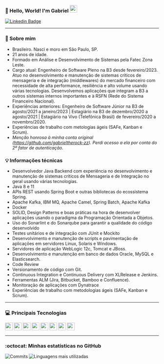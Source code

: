 ### 👋 Hello, World! I'm Gabriel  <img src="https://github.com/TheDudeThatCode/TheDudeThatCode/blob/master/Assets/Earth.gif" width="24px">

[![Linkedin Badge](https://img.shields.io/badge/LinkedIn-0077B5?style=for-the-badge&logo=linkedin&logoColor=white&link=https://www.linkedin.com/in/gabrielrochasouza/)](https://www.linkedin.com/in/gabrielrochasouza/)

---- 

### 🤙 Sobre mim
- Brasileiro. Nasci e moro em São Paulo, SP.
- 21 anos de idade.
- Formado em Análise e Desenvolvimento de Sistemas pela Fatec Zona Leste.
- Cargo atual: Engenheiro de Software Pleno na B3 desde fevereiro/2023. Atuo no desenvolvimento e manutenção de sistemas críticos de mensageria e de integração (middlewares) do mercado financeiro com necessidade de alta performance, resiliência e alto volume usando várias tecnologias. Desenvolvemos aplicações que integram a B3 a outros sistemas internos importantes e à RSFN (Rede do Sistema Financeiro Nacional).
- Experiências anteriores: Engenheiro de Software Júnior na B3 de agosto/2021 a janeiro/2023 | Estagiário na B3 de dezembro/2020 a agosto/2021 | Estagiário na Vivo (Telefônica Brasil) de fevereiro/2020 a novembro/2020.
- Experiências de trabalho com metologias ágeis (SAFe, Kanban e Scrum).
- _Menção honrosa à minha conta original (https://github.com/gabrieltherock-zz). Perdi acesso a ela por conta do 2º fator de autenticação._

### 💡 Informações técnicas
- Desenvolvedor Java Backend com experiência no desenvolvimento e manutenção de sistemas críticos de Mensageria e de Integração no geral usando várias tecnologias.
- Java 8 e 11
- APIs REST usando Spring Boot e outras bibliotecas do ecossistema Spring.
- Apache Kafka, IBM MQ, Apache Camel, Spring Batch, Apache Kafka
- Docker
- SOLID, Design Patterns e boas práticas na hora de desenvolver aplicações usando o paradigma da Programação Orientada a Objetos.
- Uso do Sonarlint e do Sonarqube para garantir a qualidade do código desenvolvido
- Testes unitários e de integração com JUnit e Mockito
- Desenvolvimento e manutenção de scripts e pavimentação de aplicações em servidores Linux, Solaris e Windows.
- Servidores de aplicação WebLogic 12c, Tomcat e JBoss.
- Desenvolvimento e manutenção em banco de dados Oracle, MySQL e Elasticsearch.
- Code Review
- Versionamento de código com Git.
- Continuous Integration e Continuous Delivery com XLRelease e Jenkins.
- Ferramentas ALM (Jira, Bitbucket, Bamboo e Confluence).
- Monitoração de aplicações com Dynatrace
- Experiências de trabalho com metodologias ágeis (SAFe, Kanban e Scrum).

----

### 💻 Principais Tecnologias

<code><img height="25" src="https://img.shields.io/badge/Java-ED8B00?style=for-the-badge&logo=java&logoColor=white"></code>
<code><img height="25" src="https://img.shields.io/badge/Spring-6DB33F?style=for-the-badge&logo=spring&logoColor=white"></code>
<code><img height="25" src="https://img.shields.io/badge/MySQL-00000F?style=for-the-badge&logo=mysql&logoColor=white"></code>
<code><img height="25" src="https://img.shields.io/badge/-Oracle-red?style=for-the-badge&logo=oracle&logoColor=white"></code>
<code><img height="25" src="https://img.shields.io/badge/MongoDB-4EA94B?style=for-the-badge&logo=mongodb&logoColor=white"></code>
<code><img height="25" src="https://img.shields.io/badge/Git-F05032?style=for-the-badge&logo=git&logoColor=white"></code>
<code><img height="25" src="https://img.shields.io/badge/Postman-FF6C37?style=for-the-badge&logo=Postman&logoColor=white"></code>
<code><img height="25" src="https://img.shields.io/badge/Linux-FCC624?style=for-the-badge&logo=linux&logoColor=black"></code>

----

### :octocat:  Minhas estatísticas no GitHub 
   
![Commits](https://github-readme-stats.vercel.app/api?username=gabrieltherock&show_icons=true&theme=dark)
![Linguagens mais utilizadas](https://github-readme-stats.vercel.app/api/top-langs/?username=gabrieltherock&layout=compact&hide=html&theme=dark)
